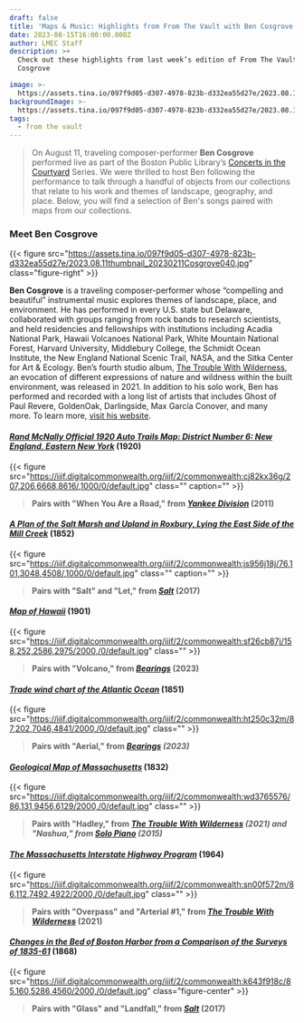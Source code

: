 ```yaml
---
draft: false
title: 'Maps & Music: Highlights from From The Vault with Ben Cosgrove'
date: 2023-08-15T16:00:00.000Z
author: LMEC Staff
description: >+
  Check out these highlights from last week’s edition of From The Vault with Ben
  Cosgrove

image: >-
  https://assets.tina.io/097f9d05-d307-4978-823b-d332ea55d27e/2023.08.11thumbnail_20230211Cosgrove040.jpg
backgroundImage: >-
  https://assets.tina.io/097f9d05-d307-4978-823b-d332ea55d27e/2023.08.11thumbnail_20230211Cosgrove040.jpg
tags:
  - from the vault
---
```


> On August 11, traveling composer-performer **Ben Cosgrove** performed live as part of the Boston Public Library’s [Concerts in the Courtyard](https://bpl.bibliocommons.com/events/64591a53ea132336001b43f6) Series. We were thrilled to host Ben following the performance to talk through a handful of objects from our collections that relate to his work and themes of landscape, geography, and place. Below, you will find a selection of Ben's songs paired with maps from our collections.

### Meet Ben Cosgrove

{{< figure src="https://assets.tina.io/097f9d05-d307-4978-823b-d332ea55d27e/2023.08.11thumbnail_20230211Cosgrove040.jpg" class="figure-right" >}}

**Ben Cosgrove** is a traveling composer-performer whose “compelling and beautiful” instrumental music explores themes of landscape, place, and environment. He has performed in every U.S. state but Delaware, collaborated with groups ranging from rock bands to research scientists, and held residencies and fellowships with institutions including Acadia National Park, Hawaii Volcanoes National Park, White Mountain National Forest, Harvard University, Middlebury College, the Schmidt Ocean Institute, the New England National Scenic Trail, NASA, and the Sitka Center for Art & Ecology. Ben’s fourth studio album, [The Trouble With Wilderness](https://bencosgrove.bandcamp.com/album/the-trouble-with-wilderness), an evocation of different expressions of nature and wildness within the built environment, was released in 2021. In addition to his solo work, Ben has performed and recorded with a long list of artists that includes Ghost of Paul Revere, GoldenOak, Darlingside, Max García Conover, and many more. To learn more, [visit his website](https://www.bencosgrove.com/).

#### *[Rand McNally Official 1920 Auto Trails Map: District Number 6: New England, Eastern New York](https://collections.leventhalmap.org/search/commonwealth:cj82kx356)* (1920)

{{< figure src="https://iiif.digitalcommonwealth.org/iiif/2/commonwealth:cj82kx36g/207,206,6668,8616/,1000/0/default.jpg" class="" caption="" >}}

> **Pairs with "When You Are a Road," from *[Yankee Division](https://bencosgrove.bandcamp.com/album/yankee-division)* (2011)**

#### *[A Plan of the Salt Marsh and Upland in Roxbury, Lying the East Side of the Mill Creek](https://collections.leventhalmap.org/search/commonwealth:js956j178)* (1852)

{{< figure src="https://iiif.digitalcommonwealth.org/iiif/2/commonwealth:js956j18j/76,101,3048,4508/,1000/0/default.jpg" class="" caption="" >}}

> **Pairs with "Salt" and "Let," from *[Salt](https://bencosgrove.bandcamp.com/album/salt)* (2017)**

#### *[Map of Hawaii](https://collections.leventhalmap.org/search/commonwealth:cr56r708p)* (1901)

{{< figure src="https://iiif.digitalcommonwealth.org/iiif/2/commonwealth:sf26cb87j/158,252,2586,2975/2000,/0/default.jpg" class="" >}}

> **Pairs with "Volcano," from *[Bearings](https://bencosgrove.bandcamp.com/album/bearings)* (2023)**

#### *[Trade wind chart of the Atlantic Ocean](https://collections.leventhalmap.org/search/commonwealth:ht250c31b)* (1851)

{{< figure src="https://iiif.digitalcommonwealth.org/iiif/2/commonwealth:ht250c32m/87,202,7046,4841/2000,/0/default.jpg" class="" >}}

> **Pairs with "Aerial," from *[Bearings](https://bencosgrove.bandcamp.com/album/bearings) (2023)***

#### *[Geological Map of Massachusetts](https://collections.leventhalmap.org/search/commonwealth:wd376556x)* (1832)

{{< figure src="https://iiif.digitalcommonwealth.org/iiif/2/commonwealth:wd3765576/86,131,9456,6129/2000,/0/default.jpg" class="" >}}

> **Pairs with "Hadley," from *[The Trouble With Wilderness](https://bencosgrove.bandcamp.com/album/the-trouble-with-wilderness) (2021) and "Nashua," from [Solo Piano](https://bencosgrove.bandcamp.com/album/solo-piano-live) (2015)***

#### *[The Massachusetts Interstate Highway Program](https://collections.leventhalmap.org/search/commonwealth:p841cs038)* (1964)

{{< figure src="https://iiif.digitalcommonwealth.org/iiif/2/commonwealth:sn00f572m/86,112,7492,4922/2000,/0/default.jpg" class="" >}}

> **Pairs with "Overpass" and "Arterial #1," from *[The Trouble With Wilderness](https://bencosgrove.bandcamp.com/album/the-trouble-with-wilderness)* (2021)**

#### *[Changes in the Bed of Boston Harbor from a Comparison of the Surveys of 1835-61](https://collections.leventhalmap.org/search/commonwealth:3f4633699)* (1868)

{{< figure src="https://iiif.digitalcommonwealth.org/iiif/2/commonwealth:k643f918c/85,160,5286,4560/2000,/0/default.jpg" class="figure-center" >}}

> **Pairs with "Glass" and "Landfall," from *[Salt](https://bencosgrove.bandcamp.com/album/salt)* (2017)**
